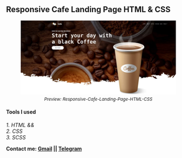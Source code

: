 ## Responsive Cafe Landing Page HTML & CSS
<figure>
    <img src="img/preview.jpg" alt="Responsive-Cafe-Landing-Page-HTML-CSS">
    <figcaption align="center"><small><em>Preview: Responsive-Cafe-Landing-Page-HTML-CSS</em></small></figcaption>
</figure>

#### Tools I used
*1. HTML &&* <br />
*2. CSS* <br />
*3. SCSS*

**Contact me: <a href="mailto:zelalemgizachew890@gmail.com">Gmail</a> || <a href="https://t.me/Zenonymous">Telegram</a>**